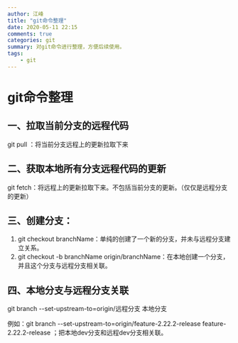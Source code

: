 ```yaml
---
author: 江峰
title: "git命令整理"
date: 2020-05-11 22:15
comments: true
categories: git
summary: 对git命令进行整理，方便后续使用。
tags: 
	- git
---
```


# git命令整理

## 一、拉取当前分支的远程代码

git pull ：将当前分支远程上的更新拉取下来



## 二、获取本地所有分支远程代码的更新

git fetch：将远程上的更新拉取下来。不包括当前分支的更新。（仅仅是远程分支的更新）



## 三、创建分支：

1. git checkout branchName：单纯的创建了一个新的分支，并未与远程分支建立关系。
2. git checkout -b branchName origin/branchName：在本地创建一个分支，并且这个分支与远程分支相关联。



## 四、本地分支与远程分支关联

git branch  --set-upstream-to=origin/远程分支  本地分支

例如：git branch --set-upstream-to=origin/feature-2.22.2-release  feature-2.22.2-release 
；把本地dev分支和远程dev分支相关联。